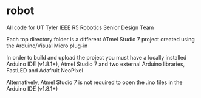 # robot
All code for UT Tyler IEEE R5 Robotics Senior Design Team

Each top directory folder is a different ATmel Studio 7 project created using the Arduino/Visual Micro plug-in

In order to build and upload the project you must have a locally installed Arduino IDE (v1.8.1+), Atmel Studio 7 and two external Arduino libraries, FastLED and Adafruit NeoPixel

Alternatively, Atmel Studio 7 is not required to open the .ino files in the Arduino IDE (v1.8.1+)
